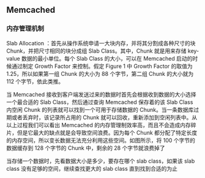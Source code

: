 ## Memcached

### 内存管理机制

Slab Allocation ：首先从操作系统申请一大块内存，并将其分割成各种尺寸的块 Chunk，并把尺寸相同的块分成组 Slab Class。其中，Chunk 就是用来存储 key-value 数据的最小单位。每个 Slab Class 的大小，可以在 Memcached 启动的时候通过制定 Growth Factor 来控制。假定 Figure 1 中 Growth Factor 的取值为 1.25，所以如果第一组 Chunk 的大小为 88 个字节，第二组 Chunk 的大小就为 112 个字节，依此类推。

当 Memcached 接收到客户端发送过来的数据时首先会根据收到数据的大小选择一个最合适的 Slab Class，然后通过查询 Memcached 保存着的该 Slab Class 内空闲 Chunk 的列表就可以找到一个可用于存储数据的 Chunk。当一条数据库过期或者丢弃时，该记录所占用的 Chunk 就可以回收，重新添加到空闲列表中。从以上过程我们可以看出 Memcached 的内存管理制效率高，而且不会造成内存碎片，但是它最大的缺点就是会导致空间浪费。因为每个 Chunk 都分配了特定长度的内存空间，所以变长数据无法充分利用这些空间。如图所示，将 100 个字节的数据缓存到 128 个字节的 Chunk 中，剩余的 28 个字节就浪费掉了

当存储一个数据时，先看数据大小是多少，要存在哪个 slab class，如果该 slab class 没有足够的空间，继续查找更大的 slab class 直到找到合适的为止
